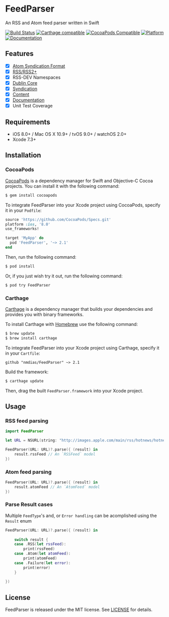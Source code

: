 # FeedParser

An RSS and Atom feed parser written in Swift

[![Build Status](https://travis-ci.org/nmdias/FeedParser.svg)](https://travis-ci.org/nmdias/FeedParser)
[![Carthage compatible](https://img.shields.io/badge/Carthage-compatible-4BC51D.svg?style=flat)](https://github.com/Carthage/Carthage)
[![CocoaPods Compatible](https://img.shields.io/cocoapods/v/FeedParser.svg)](https://cocoapods.org/pods/FeedParser)
[![Platform](https://img.shields.io/cocoapods/p/FeedParser.svg?style=flat)](http://cocoadocs.org/docsets/FeedParser)
[![Documentation](https://img.shields.io/cocoapods/metrics/doc-percent/FeedParser.svg)](http://cocoadocs.org/docsets/FeedParser/)

## Features

- [x] [Atom Syndication Format](https://tools.ietf.org/html/rfc4287)
- [x] [RSS/RSS2+](http://cyber.law.harvard.edu/rss/rss.html) 
- [x] RSS-DEV Namespaces
 - [x] [Dublin Core](http://web.resource.org/rss/1.0/modules/dc/)
 - [x] [Syndication](http://web.resource.org/rss/1.0/modules/syndication/)
 - [x] [Content](http://web.resource.org/rss/1.0/modules/content/)
- [x] [Documentation](http://cocoadocs.org/docsets/FeedParser)
- [x] Unit Test Coverage

## Requirements

- iOS 8.0+ / Mac OS X 10.9+ / tvOS 9.0+ / watchOS 2.0+
- Xcode 7.3+

## Installation

### CocoaPods

[CocoaPods](http://cocoapods.org) is a dependency manager for Swift and Objective-C Cocoa projects. You can install it with the following command:

```bash
$ gem install cocoapods
```

To integrate FeedParser into your Xcode project using CocoaPods, specify it in your `Podfile`:

```ruby
source 'https://github.com/CocoaPods/Specs.git'
platform :ios, '8.0'
use_frameworks!

target 'MyApp' do
  pod 'FeedParser', '~> 2.1'
end
```

Then, run the following command:

```bash
$ pod install
```

Or, if you just wish try it out, run the following command:

```bash
$ pod try FeedParser
```

### Carthage

[Carthage](https://github.com/Carthage/Carthage) is a dependency manager that builds your dependencies and provides you with binary frameworks.

To install Carthage with [Homebrew](http://brew.sh/) use the following command:

```bash
$ brew update
$ brew install carthage
```
To integrate FeedParser into your Xcode project using Carthage, specify it in your `Cartfile`:

```ogdl
github "nmdias/FeedParser" ~> 2.1
```
Build the framework:

```bash
$ carthage update
```
Then, drag the built `FeedParser.framework` into your Xcode project.

## Usage
    
### RSS feed parsing
    
```swift
import FeedParser

let URL = NSURL(string: "http://images.apple.com/main/rss/hotnews/hotnews.rss")!

FeedParser(URL: URL)?.parse({ (result) in
    result.rssFeed // An `RSSFeed` model
})
```

### Atom feed parsing
    
```swift
FeedParser(URL: URL)?.parse({ (result) in
    result.atomFeed // An `AtomFeed` model
})
```

### Parse Result cases
Multiple `FeedType`'s and, or `Error handling` can be acomplished using the `Result` enum

```swift
FeedParser(URL: URL)?.parse({ (result) in
    
    switch result {
    case .RSS(let rssFeed):
        print(rssFeed)
    case .Atom(let atomFeed):
        print(atomFeed)
    case .Failure(let error):
        print(error)
    }
    
})
```

## License

FeedParser is released under the MIT license. See [LICENSE](https://github.com/nmdias/FeedParser/blob/master/LICENSE) for details.



